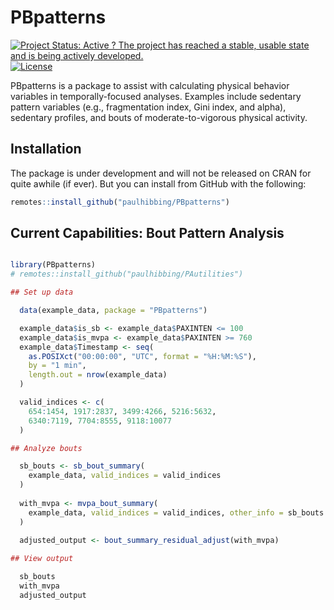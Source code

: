 
# PBpatterns

<!-- badges: start -->
[![Project Status: Active ? The project has reached a stable, usable
state and is being actively
developed.](http://www.repostatus.org/badges/latest/active.svg)](http://www.repostatus.org/#active)
[![License](https://img.shields.io/badge/licence-MIT-blue.svg)](https://opensource.org/licenses/MIT)
<!-- badges: end -->

PBpatterns is a package to assist with calculating physical behavior variables
in temporally-focused analyses. Examples include sedentary pattern variables
(e.g., fragmentation index, Gini index, and alpha), sedentary profiles, and
bouts of moderate-to-vigorous physical activity.

## Installation

The package is under development and will not be released on CRAN for quite
awhile (if ever). But you can install from GitHub with the following:

``` r
remotes::install_github("paulhibbing/PBpatterns")
```

## Current Capabilities: Bout Pattern Analysis

``` r

library(PBpatterns)
# remotes::install_github("paulhibbing/PAutilities")

## Set up data

  data(example_data, package = "PBpatterns")

  example_data$is_sb <- example_data$PAXINTEN <= 100
  example_data$is_mvpa <- example_data$PAXINTEN >= 760
  example_data$Timestamp <- seq(
    as.POSIXct("00:00:00", "UTC", format = "%H:%M:%S"),
    by = "1 min",
    length.out = nrow(example_data)
  )

  valid_indices <- c(
    654:1454, 1917:2837, 3499:4266, 5216:5632,
    6340:7119, 7704:8555, 9118:10077
  )

## Analyze bouts

  sb_bouts <- sb_bout_summary(
    example_data, valid_indices = valid_indices
  )
  
  with_mvpa <- mvpa_bout_summary(
    example_data, valid_indices = valid_indices, other_info = sb_bouts
  )

  adjusted_output <- bout_summary_residual_adjust(with_mvpa)
  
## View output

  sb_bouts
  with_mvpa
  adjusted_output

```
